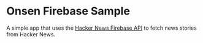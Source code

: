 # Onsen Firebase Sample

A simple app that uses the [Hacker News Firebase API](https://github.com/HackerNews/API) to fetch news stories from Hacker News.
